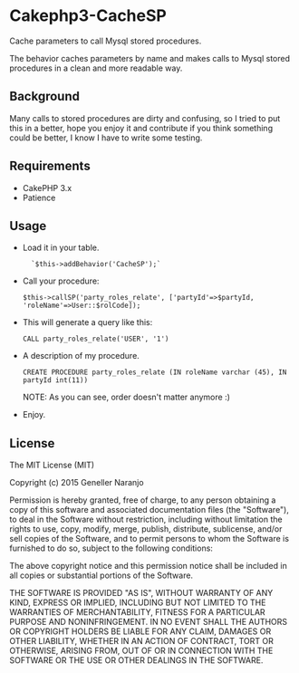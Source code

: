 # Cakephp3-CacheSP
Cache parameters to call Mysql stored procedures.


The behavior caches parameters by name and makes calls to Mysql stored procedures in a clean and more readable way.

## Background

Many calls to stored procedures are dirty and confusing, so I tried to put this in a better, hope you enjoy it and contribute if you think something could be better, I know I have to write some testing.


## Requirements

* CakePHP 3.x
* Patience

## Usage

- Load it in your table.

        `$this->addBehavior('CacheSP');`
- Call your procedure:

	`$this->callSP('party_roles_relate', ['partyId'=>$partyId, 'roleName'=>User::$rolCode]);`
- This will generate a query like this:
	
	`CALL party_roles_relate('USER', '1')`
- A description of my procedure.

	`CREATE PROCEDURE party_roles_relate (IN roleName varchar (45), IN partyId int(11))`

	NOTE: As you can see, order doesn't matter anymore :)
- Enjoy.


## License

The MIT License (MIT)

Copyright (c) 2015 Geneller Naranjo

Permission is hereby granted, free of charge, to any person obtaining a copy
of this software and associated documentation files (the "Software"), to deal
in the Software without restriction, including without limitation the rights
to use, copy, modify, merge, publish, distribute, sublicense, and/or sell
copies of the Software, and to permit persons to whom the Software is
furnished to do so, subject to the following conditions:

The above copyright notice and this permission notice shall be included in
all copies or substantial portions of the Software.

THE SOFTWARE IS PROVIDED "AS IS", WITHOUT WARRANTY OF ANY KIND, EXPRESS OR
IMPLIED, INCLUDING BUT NOT LIMITED TO THE WARRANTIES OF MERCHANTABILITY,
FITNESS FOR A PARTICULAR PURPOSE AND NONINFRINGEMENT. IN NO EVENT SHALL THE
AUTHORS OR COPYRIGHT HOLDERS BE LIABLE FOR ANY CLAIM, DAMAGES OR OTHER
LIABILITY, WHETHER IN AN ACTION OF CONTRACT, TORT OR OTHERWISE, ARISING FROM,
OUT OF OR IN CONNECTION WITH THE SOFTWARE OR THE USE OR OTHER DEALINGS IN
THE SOFTWARE.

